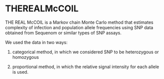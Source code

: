# THEREALMcCOIL 

THE REAL McCOIL is a Markov chain Monte Carlo method that estimates complexity of infection and population allele frequencies using SNP data obtained from Sequenom or similar types of SNP assays.  

We used the data in two ways: 

1. categorical method, in which we considered SNP to be heterozygous or homozygous

2. proportional method, in which the relative signal intensity for each allele is used.
